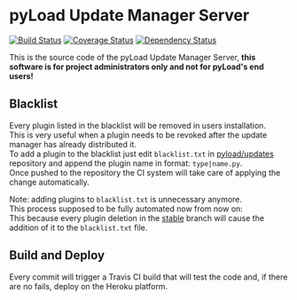 # pyLoad Update Manager Server
[![Build Status](https://travis-ci.org/pyload/updatemanager.svg?branch=master)](https://travis-ci.org/pyload/updatemanager) [![Coverage Status](https://coveralls.io/repos/pyload/updatemanager/badge.svg?branch=master)](https://coveralls.io/r/pyload/updatemanager?branch=master) [![Dependency Status](https://www.versioneye.com/user/projects/537a851114c1583cca00004a/badge.svg)](https://www.versioneye.com/user/projects/537a851114c1583cca00004a)

This is the source code of the pyLoad Update Manager Server, **this software is for project administrators only and not for pyLoad's end users!**

## Blacklist
Every plugin listed in the blacklist will be removed in users installation.
<br>This is very useful when a plugin needs to be revoked after the update manager has already distributed it.
<br>To add a plugin to the blacklist just edit `blacklist.txt` in [pyload/updates](https://github.com/pyload/updates) repository and append the plugin name in format: `type|name.py`.
<br>Once pushed to the repository the CI system will take care of applying the change automatically.

Note: adding plugins to `blacklist.txt` is unnecessary anymore.
<br>This process supposed to be fully automated now from now on:
<br>This because every plugin deletion in the [stable](https://github.com/pyload/pyload/tree/stable) branch will cause the addition of it to the `blacklist.txt` file.


## Build and Deploy
Every commit will trigger a Travis CI build that will test the code and, if there are no fails, deploy on the Heroku platform.

